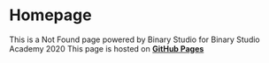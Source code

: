 # Homepage
This is a Not Found page powered by Binary Studio for Binary Studio Academy 2020
This page is hosted on [**GitHub Pages**](https://hruchka.github.io/BSA2020-Yurii-Ohorodnikov-Task5/)
 
